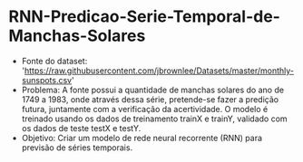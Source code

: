 # RNN-Predicao-Serie-Temporal-de-Manchas-Solares
- Fonte do dataset: 'https://raw.githubusercontent.com/jbrownlee/Datasets/master/monthly-sunspots.csv'
- Problema: A fonte possui a quantidade de manchas solares do ano de 1749 a 1983, onde através dessa série, pretende-se fazer a predição futura, juntamente com a verificação da acertividade. O modelo é treinado usando os dados de treinamento trainX e trainY, validado com os dados de teste testX e testY.
- Objetivo: Criar um modelo de rede neural recorrente (RNN) para previsão de séries temporais.
